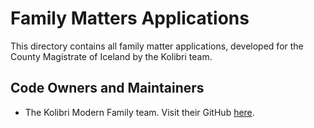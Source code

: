 # Family Matters Applications

This directory contains all family matter applications, developed for the County Magistrate of Iceland by the Kolibri team.

## Code Owners and Maintainers

- The Kolibri Modern Family team. Visit their GitHub [here](https://github.com/orgs/island-is/teams/kolibri-modern-family).
